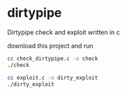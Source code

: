 # dirtypipe
Dirtypipe check and exploit written in c

download this project and run 
```sh
cc check_dirtypipe.c -o check
./check

cc exploit.c -o dirty_exploit
./dirty_exploit
```
